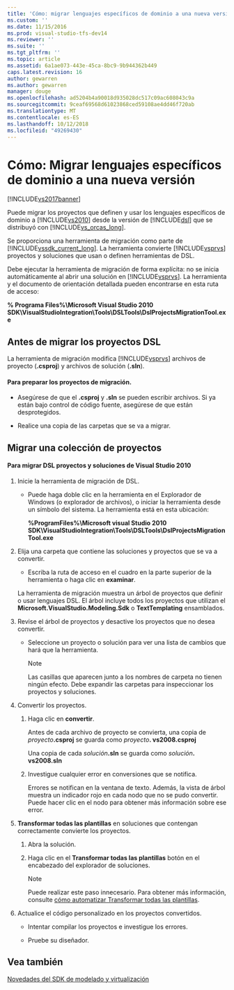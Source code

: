 ```yaml
---
title: 'Cómo: migrar lenguajes específicos de dominio a una nueva versión | Microsoft Docs'
ms.custom: ''
ms.date: 11/15/2016
ms.prod: visual-studio-tfs-dev14
ms.reviewer: ''
ms.suite: ''
ms.tgt_pltfrm: ''
ms.topic: article
ms.assetid: 6a1ae073-443e-45ca-8bc9-9b944362b449
caps.latest.revision: 16
author: gewarren
ms.author: gewarren
manager: douge
ms.openlocfilehash: ad5204b4a90018d935028dc517c09ac608043c9a
ms.sourcegitcommit: 9ceaf69568d61023868ced59108ae4dd46f720ab
ms.translationtype: MT
ms.contentlocale: es-ES
ms.lasthandoff: 10/12/2018
ms.locfileid: "49269430"
---
```

# <a name="how-to-migrate-a-domain-specific-language-to-a-new-version"></a>Cómo: Migrar lenguajes específicos de dominio a una nueva versión
[!INCLUDE[vs2017banner](../includes/vs2017banner.md)]

Puede migrar los proyectos que definen y usar los lenguajes específicos de dominio a [!INCLUDE[vs2010](../includes/vs2010-md.md)] desde la versión de [!INCLUDE[dsl](../includes/dsl-md.md)] que se distribuyó con [!INCLUDE[vs_orcas_long](../includes/vs-orcas-long-md.md)].  
  
 Se proporciona una herramienta de migración como parte de [!INCLUDE[vssdk_current_long](../includes/vssdk-current-long-md.md)]. La herramienta convierte [!INCLUDE[vsprvs](../includes/vsprvs-md.md)] proyectos y soluciones que usan o definen herramientas de DSL.  
  
 Debe ejecutar la herramienta de migración de forma explícita: no se inicia automáticamente al abrir una solución en [!INCLUDE[vsprvs](../includes/vsprvs-md.md)]. La herramienta y el documento de orientación detallada pueden encontrarse en esta ruta de acceso:  
  
 **% Programa Files%\Microsoft Visual Studio 2010 SDK\VisualStudioIntegration\Tools\DSLTools\DslProjectsMigrationTool.exe**  
  
## <a name="before-you-migrate-your-dsl-projects"></a>Antes de migrar los proyectos DSL  
 La herramienta de migración modifica [!INCLUDE[vsprvs](../includes/vsprvs-md.md)] archivos de proyecto (**.csproj**) y archivos de solución (**.sln**).  
  
#### <a name="to-prepare-projects-for-migration"></a>Para preparar los proyectos de migración.  
  
-   Asegúrese de que el **.csproj** y **.sln** se pueden escribir archivos. Si ya están bajo control de código fuente, asegúrese de que están desprotegidos.  
  
-   Realice una copia de las carpetas que se va a migrar.  
  
## <a name="migrating-a-collection-of-projects"></a>Migrar una colección de proyectos  
  
#### <a name="to-migrate-dsl-projects-and-solutions-to-visual-studio-2010"></a>Para migrar DSL proyectos y soluciones de Visual Studio 2010  
  
1.  Inicie la herramienta de migración de DSL.  
  
    -   Puede haga doble clic en la herramienta en el Explorador de Windows (o explorador de archivos), o iniciar la herramienta desde un símbolo del sistema. La herramienta está en esta ubicación:  
  
         **%ProgramFiles%\Microsoft visual Studio 2010 SDK\VisualStudioIntegration\Tools\DSLTools\DslProjectsMigrationTool.exe**  
  
2.  Elija una carpeta que contiene las soluciones y proyectos que se va a convertir.  
  
    -   Escriba la ruta de acceso en el cuadro en la parte superior de la herramienta o haga clic en **examinar**.  
  
     La herramienta de migración muestra un árbol de proyectos que definir o usar lenguajes DSL. El árbol incluye todos los proyectos que utilizan el **Microsoft.VisualStudio.Modeling.Sdk** o **TextTemplating** ensamblados.  
  
3.  Revise el árbol de proyectos y desactive los proyectos que no desea convertir.  
  
    -   Seleccione un proyecto o solución para ver una lista de cambios que hará que la herramienta.  
  
        > [!NOTE]
        >  Las casillas que aparecen junto a los nombres de carpeta no tienen ningún efecto. Debe expandir las carpetas para inspeccionar los proyectos y soluciones.  
  
4.  Convertir los proyectos.  
  
    1.  Haga clic en **convertir**.  
  
         Antes de cada archivo de proyecto se convierta, una copia de _proyecto_**.csproj** se guarda como _proyecto_**. vs2008.csproj**  
  
         Una copia de cada _solución_**.sln** se guarda como _solución_**. vs2008.sln**  
  
    2.  Investigue cualquier error en conversiones que se notifica.  
  
         Errores se notifican en la ventana de texto. Además, la vista de árbol muestra un indicador rojo en cada nodo que no se pudo convertir. Puede hacer clic en el nodo para obtener más información sobre ese error.  
  
5.  **Transformar todas las plantillas** en soluciones que contengan correctamente convierte los proyectos.  
  
    1.  Abra la solución.  
  
    2.  Haga clic en el **Transformar todas las plantillas** botón en el encabezado del explorador de soluciones.  
  
        > [!NOTE]
        >  Puede realizar este paso innecesario. Para obtener más información, consulte [cómo automatizar Transformar todas las plantillas](http://msdn.microsoft.com/en-us/b63cfe20-fe5e-47cc-9506-59b29bca768a).  
  
6.  Actualice el código personalizado en los proyectos convertidos.  
  
    -   Intentar compilar los proyectos e investigue los errores.  
  
    -   Pruebe su diseñador.  
  
## <a name="see-also"></a>Vea también  
 [Novedades del SDK de modelado y virtualización](../misc/what-s-new-in-visualization-and-modeling-sdk.md)



